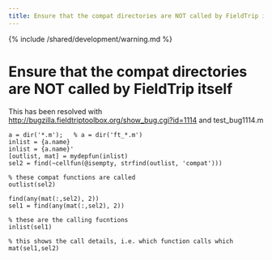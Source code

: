 ```yaml
---
title: Ensure that the compat directories are NOT called by FieldTrip itself
---
```


{% include /shared/development/warning.md %}

# Ensure that the compat directories are NOT called by FieldTrip itself

This has been resolved with <http://bugzilla.fieldtriptoolbox.org/show_bug.cgi?id=1114> and test_bug1114.m

    a = dir('*.m');   % a = dir('ft_*.m')
    inlist = {a.name}
    inlist = {a.name}'
    [outlist, mat] = mydepfun(inlist)
    sel2 = find(~cellfun(@isempty, strfind(outlist, 'compat')))

    % these compat functions are called
    outlist(sel2)

    find(any(mat(:,sel2), 2))
    sel1 = find(any(mat(:,sel2), 2))

    % these are the calling fucntions
    inlist(sel1)

    % this shows the call details, i.e. which function calls which
    mat(sel1,sel2)
